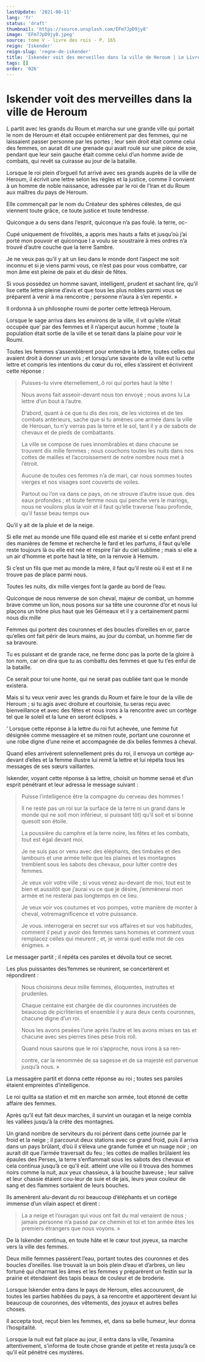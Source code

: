 ```yaml
---
lastUpdate: '2021-08-11'
lang: 'fr'
status: 'draft'
thumbnail: 'https://source.unsplash.com/EFm7JpD9jy8'
image: 'EFm7JpD9jy8.jpeg'
source: tome V - livre des rois - P. 165
reign: 'Iskender'
reign-slug: 'regne-de-iskender'
title: 'Iskender voit des merveilles dans la ville de Heroum | Le Livre des Rois | Shâhnâmeh'
tags: []
order: '026'
---
```


<!-- LTeX: language=fr -->

# Iskender voit des merveilles dans la ville de Heroum

L partit avec les grands du Roum et marcha sur une grande ville qui portait le nom de Heroum et était occupée entièrement par des femmes, qui ne laissaient passer personne par les portes ; leur sein droit était comme celui des femmes, on aurait dit une grenade qui avait roulé sur une pièce de soie, pendant que leur sein gauche était comme celui d’un homme avide de combats, qui revêt sa cuirasse au jour de la bataille.

Lorsque le roi plein d’orgueil fut arrivé avec ses grands auprès de la ville de Heroum, il écrivit une lettre selon les règles et la justice, comme il convient à un homme de noble naissance, adressée par le roi de l’Iran et du Roum aux maîtres du pays de Heroum.

Elle commençait par le nom du Créateur des sphères célestes, de qui viennent toute grâce, ce toute justice et toute tendresse.

Quiconque a du sens dans l’esprit, quiconque n’a pas foulé. la terre, oc-

Cupé uniquement de frivolités, a appris mes hauts a faits et jusqu’où j’ai porté mon pouvoir et quiconque I a voulu se soustraire à mes ordres n’a trouvé d’autre couche que la terre Sambre.

Je ne veux pas qu’il y ait un lieu dans le monde dont l’aspect me soit inconnu et si je viens parmi vous, ce n’est pas pour vous combattre, car mon âme est pleine de paix et du désir de fêtes.

Si vous possédez un homme savant, intelligent, prudent et sachant lire, qu’il lise cette lettre pleine d’avis et que tous les plus nobles parmi vous se préparent à venir à ma rencontre ; personne n’aura à s’en repentir. »

Il ordonna à un philosophe roumi de porter cette lettreqà Heroum.

Lorsque le sage arriva dans les environs de la ville, il vit qu’elle n’était occupée que’
par des femmes et il n’aperçut aucun homme ; toute la population était sortie de la ville et se tenait dans la plaine pour voir le Roumi.

Toutes les femmes s’assemblèrent pour entendre la lettre, toutes celles qui avaient droit à donner un avis ; et lorsqu’une savante de la ville eut lu cette lettre et compris les intentions du cœur du roi, elles s’assirent et écrivirent cette réponse :

> Puisses-tu vivre éternellement,.ô roi qui portes haut la tête !
>
> Nous avons fait asseoir-devant nous ton envoyé ; nous avons lu La lettre d’un bout à l’autre.
>
> D’abord, quant à ce que tu dis des rois, de les victoires et de tes combats antérieurs, sache que si tu amènes une armée dans la ville de Herouan, tu n’y verras pas la terre et le sol, tant il y a de sabots de chevaux et de pieds de combattants.
>
> La ville se compose de rues innombrables et dans chacune se trouvent dix mille femmes ; nous couchons toutes les nuits dans nos cottes de mailles et l’accroissement de notre nombre nous met à l’étroit.
>
> Aucune de toutes ces femmes n’a de mari, car nous sommes toutes vierges et nos visages sont couverts de voiles.
>
> Partout ou l’on va dans ce pays, on ne strouve d’autre issue que. des eaux profondes ; et toute femme nous qui penche vers le marings, nous ne voulons plus la voir et il faut qu’elle traverse l’eau profonde, qu’il fasse beau temps ou»

Qu’il y ait de la pluie et de la neige.

Si elle met au monde une fille quand elle est mariée et si cette enfant prend des manières de femme et recherche le fard et les parfums, il faut qu’elle reste toujours là ou elle est née et respire l’air du ciel sublime ; mais si elle a un air d’homme et porte haut la tête, on la renvoie à Hemum.

Si c’est un fils que met au monde la mère, il faut qu’il reste où il est et il ne trouve pas de place parmi nous.

Toutes les nuits, dix mille vierges font la garde au bord de l’eau.

Quiconque de nous renverse de son cheval, majeur de combat, un homme brave comme un lion, nous posons sur sa tête une couronne d’or et nous lui plaçons un trône plus haut que les Gémeaux et il y a certainement parmi nous dix mille

Femmes qui portent des couronnes et des boucles d’oreilles en or, parce qu’elles ont fait périr de leurs mains, au jour du combat, un homme fier de sa bravoure.

Tu es puissant et de grande race, ne ferme donc pas la porte de la gloire à ton nom, car on dira que tu as combattu des femmes et que tu t’es enfui de la bataille.

Ce serait pour toi une honte, qui ne serait pas oubliée tant que le monde existera.

Mais si tu veux venir avec les grands du Roum et faire le tour de la ville de Heroum ; si tu agis avec droiture et courtoisie, tu seras reçu avec bienveillance et avec des fêtes et nous irons à la rencontre avec un cortège tel que le soleil et la lune en seront éclipsés. »

’
Lorsque cette réponse à la lettre du roi fut achevée, une femme fut désignée comme messagère et se mitnen route, portant une couronne et une robe digne d’une reine et accompagnée de dix belles femmes à cheval.

Quand elles arrivèrent solennellement près du roi, il envoya un cortège au-devant d’elles et la femme illustre lui remit la lettre et lui répéta tous les messages de ses sœurs vaillantes.

Iskender, voyant cette réponse à sa lettre, choisit un homme sensé et d’un esprit pénétrant et leur adressa le message suivant :

> Puisse l’intelligence être la compagne du cerveau des hommes !
>
> Il ne reste pas un roi sur la surface de la terre ni un grand dans le monde qui ne soit mon inférieur, si puissant tôt) qu’il soit et si bonne quesoit son étoile.
>
> La poussière du camphre et la terre noire, les fêtes et les combats, tout est égal devant moi.
>
> Je ne suis pas or venu avec des éléphants, des timbales et des lambours et une armée telle que les plaines et les montagnes tremblent sous les sabots des chevaux, pour lutter contre des femmes.
>
> Je veux voir votre ville ; si vous venez au-devant de moi, tout est te bien et aussitôt que j’aurai vu ce que je désire, j’emmènerai mon armée et ne resterai pas longtemps en ce lieu.
>
> Je veux voir vos coutumes et vos pompes, votre manière de monter à cheval, votremagnificence et votre puissance.
>
> Je vous. interrogerai en secret sur vos affaires et sur vos habitudes, comment il peut y avoir des femmes sans hommes et comment vous remplacez celles qui meurent ; et, je verrai quel estle mot de ces énigmes. »

Le messager partit ; il répéta ces paroles et dévoila tout ce secret.

Les plus puissantes des’femmes se réunirent, se concertèrent et répondirent :

> Nous choisirons deux mille femmes, éloquentes, instruites et prudenles.
>
> Chaque centaine est chargée de dix couronnes incrustées de beaucoup de picrliteries et ensemble il y aura deux cents couronnes, chacune digne d’un roi.
>
> Nous les avons pesées l’une après l’autre et les avons mises en tas et chacune avec ses pierres tines pèse trois roll.
>
> Quand nous saurons que le roi s’approche, nous irons à sa ren-
>
> contre, car la renommée de sa sagesse et de sa majesté est parvenue jusqu’à nous. »

La messagère partit et donna cette réponse au roi ; toutes ses paroles étaient empreintes d’intelligence.

Le roi quitta sa station et mit en marche son armée, tout étonné de cette affaire des femmes.

Après qu’il eut fait deux marches, il survint un ouragan et la neige combla les vallées jusqu’à la crête des montagnes.

Un grand nombre de serviteurs du roi périrent dans cette journée par le froid et la neige ; il parcourut deux stations avec ce grand froid, puis il arriva dans un pays brûlant, d’où il s’éleva une grande fumée et un nuage noir ; on aurait dit que l’armée traversait du feu ; les cottes de mailles brûlaient les épaules des Perses, la terre s’enflammait sous les sabots des chevaux et cela continua jusqu’à ce qu’il eût. atteint une ville où il trouva des hommes noirs comme la nuit, aux yeux chassieux, à la bouche baveuse ; leur salive et leur chassie étaient cou-leur de suie et de jais, leurs yeux couleur de sang et des flammes sortaient de leurs bouches.

Ils amenèrent alu-devant du roi beaucoup d’éléphants et un cortège immense d’un vilain aspect et dirent :

> La a neige et l’ouragan qui vous ont fait du mal venaient de nous ; jamais personne n’a passé par ce chemin et toi et ton armée êtes les premiers étrangers que nous voyons. »

De là Iskender continua, en toute hâte et le cœur tout joyeux, sa marche vers la ville des femmes.

Deux mille femmes passèrent l’eau, portant toutes des couronnes et des boucles d’oreilles. lise trouvait la un bois plein d’eau et d’arbres, un lieu fortuné qui charmait les âmes et les femmes y préparèrent un festin sur la prairie et étendaient des tapis beaux de couleur et de broderie.

Lorsque Iskender entra dans le pays de Heroum, elles accoururent, de toutes les parties habitées du pays, à sa rencontre et apportèrent devant lui beaucoup de couronnes, des vêtements, des joyaux et autres belles choses.

Il accepta tout, reçut bien les femmes, et, dans sa belle humeur, leur donna l’hospitalité.

Lorsque la nuit eut fait place au jour, il entra dans la ville, l’examina attentivement, s’informa de toute chose grande et petite et resta jusqu’à ce qu’il eût pénétré ces mystères.
